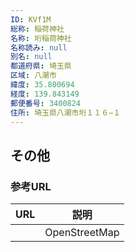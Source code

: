```yaml
---
ID: KVf1M
総称: 稲荷神社
名称: 垳稲荷神社
名称読み: null
別名: null
都道府県: 埼玉県
区域: 八潮市
緯度: 35.800694
経度: 139.843149
郵便番号: 3400824
住所: 埼玉県八潮市垳１１６−１
---
```


## その他

### 参考URL

| URL | 説明          |
| --- | ------------- |
|     | OpenStreetMap |
